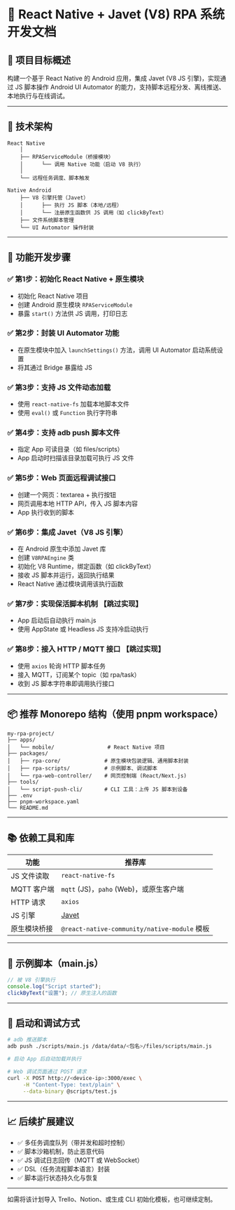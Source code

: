 # 📱 React Native + Javet (V8) RPA 系统开发文档

## 🧭 项目目标概述

构建一个基于 React Native 的 Android 应用，集成 Javet (V8 JS 引擎)，实现通过 JS 脚本操作 Android UI Automator 的能力，支持脚本远程分发、离线推送、本地执行与在线调试。

---

## 📐 技术架构

```
React Native
    │
    ├── RPAServiceModule（桥接模块）
    │      └── 调用 Native 功能（启动 V8 执行）
    │
    └── 远程任务调度、脚本触发

Native Android
    ├── V8 引擎托管（Javet）
    │      ├── 执行 JS 脚本（本地/远程）
    │      └── 注册原生函数供 JS 调用（如 clickByText）
    ├── 文件系统脚本管理
    └── UI Automator 操作封装
```

---

## 🧩 功能开发步骤

### ✅ 第1步：初始化 React Native + 原生模块
- 初始化 React Native 项目
- 创建 Android 原生模块 `RPAServiceModule`
- 暴露 `start()` 方法供 JS 调用，打印日志

### ✅ 第2步：封装 UI Automator 功能
- 在原生模块中加入 `launchSettings()` 方法，调用 UI Automator 启动系统设置
- 将其通过 Bridge 暴露给 JS

### ✅ 第3步：支持 JS 文件动态加载
- 使用 `react-native-fs` 加载本地脚本文件
- 使用 `eval()` 或 `Function` 执行字符串

### ✅ 第4步：支持 adb push 脚本文件
- 指定 App 可读目录（如 files/scripts）
- App 启动时扫描该目录加载可执行 JS 文件

### ✅ 第5步：Web 页面远程调试接口

- 创建一个网页：textarea + 执行按钮
- 网页调用本地 HTTP API，传入 JS 脚本内容
- App 执行收到的脚本

### ✅ 第6步：集成 Javet（V8 JS 引擎） 

- 在 Android 原生中添加 Javet 库
- 创建 `V8RPAEngine` 类
- 初始化 V8 Runtime，绑定函数（如 clickByText）
- 接收 JS 脚本并运行，返回执行结果
- React Native 通过模块调用该执行函数

### ✅ 第7步：实现保活脚本机制   【跳过实现】
- App 启动后自动执行 main.js
- 使用 AppState 或 Headless JS 支持冷启动执行

### ✅ 第8步：接入 HTTP / MQTT 接口 【跳过实现】
- 使用 `axios` 轮询 HTTP 脚本任务
- 接入 MQTT，订阅某个 topic（如 rpa/task）
- 收到 JS 脚本字符串即调用执行接口

---

## 📦 推荐 Monorepo 结构（使用 pnpm workspace）

```
my-rpa-project/
├── apps/
│   └── mobile/                 # React Native 项目
├── packages/
│   ├── rpa-core/              # 原生模块包装逻辑、通用脚本封装
│   ├── rpa-scripts/           # 示例脚本、调试脚本
│   └── rpa-web-controller/    # 网页控制端 (React/Next.js)
├── tools/
│   └── script-push-cli/       # CLI 工具：上传 JS 脚本到设备
├── .env
├── pnpm-workspace.yaml
└── README.md
```

---

## 📚 依赖工具和库

| 功能 | 推荐库 |
|------|--------|
| JS 文件读取 | `react-native-fs` |
| MQTT 客户端 | `mqtt` (JS)，`paho` (Web)，或原生客户端 |
| HTTP 请求 | `axios` |
| JS 引擎 | [Javet](https://github.com/caoccao/Javet) |
| 原生模块桥接 | `@react-native-community/native-module` 模板 |

---

## 🧪 示例脚本（main.js）
```js
// 被 V8 引擎执行
console.log("Script started");
clickByText("设置"); // 原生注入的函数
```

---

## 🚀 启动和调试方式

```bash
# adb 推送脚本
adb push ./scripts/main.js /data/data/<包名>/files/scripts/main.js

# 启动 App 后自动加载并执行

# Web 调试页面通过 POST 请求
curl -X POST http://<device-ip>:3000/exec \
     -H "Content-Type: text/plain" \
     --data-binary @scripts/test.js
```

---

## 📈 后续扩展建议
- ✅ 多任务调度队列（带并发和超时控制）
- ✅ 脚本沙箱机制，防止恶意代码
- ✅ JS 调试日志回传（MQTT 或 WebSocket）
- ✅ DSL（任务流程脚本语言）封装
- ✅ 脚本运行状态持久化与恢复

---

如需将该计划导入 Trello、Notion、或生成 CLI 初始化模板，也可继续定制。

